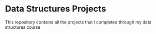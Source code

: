 # Data Structures Projects
This repository contains all the projects that I completed through my data structures course
